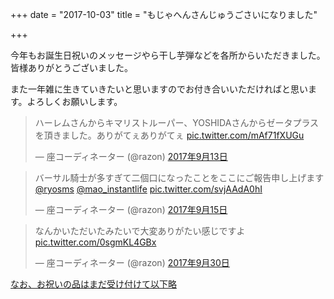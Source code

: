 +++
date = "2017-10-03"
title = "もじゃへんさんじゅうごさいになりました"

+++

今年もお誕生日祝いのメッセージやら干し芋弾などを各所からいただきました。  
皆様ありがとうございました。

また一年雑に生きていきたいと思いますのでお付き合いいただければと思います。よろしくお願いします。

<blockquote class="twitter-tweet" data-lang="ja"><p lang="ja" dir="ltr">ハーレムさんからキマリストルーパー、YOSHIDAさんからゼータプラスを頂きました。ありがてぇありがてぇ <a href="https://t.co/mAf71fXUGu">pic.twitter.com/mAf71fXUGu</a></p>&mdash; 座コーディネーター (@razon) <a href="https://twitter.com/razon/status/907932841803079680?ref_src=twsrc%5Etfw">2017年9月13日</a></blockquote>
<script async src="//platform.twitter.com/widgets.js" charset="utf-8"></script>

<blockquote class="twitter-tweet" data-lang="ja"><p lang="ja" dir="ltr">バーサル騎士が多すぎて二個口になったことをここにご報告申し上げます <a href="https://twitter.com/ryosms?ref_src=twsrc%5Etfw">@ryosms</a> <a href="https://twitter.com/mao_instantlife?ref_src=twsrc%5Etfw">@mao_instantlife</a> <a href="https://t.co/svjAAdA0hI">pic.twitter.com/svjAAdA0hI</a></p>&mdash; 座コーディネーター (@razon) <a href="https://twitter.com/razon/status/908648053724155904?ref_src=twsrc%5Etfw">2017年9月15日</a></blockquote>
<script async src="//platform.twitter.com/widgets.js" charset="utf-8"></script>

<blockquote class="twitter-tweet" data-lang="ja"><p lang="ja" dir="ltr">なんかいただいたみたいで大変ありがたい感じですよ <a href="https://t.co/0sgmKL4GBx">pic.twitter.com/0sgmKL4GBx</a></p>&mdash; 座コーディネーター (@razon) <a href="https://twitter.com/razon/status/914108675282804736?ref_src=twsrc%5Etfw">2017年9月30日</a></blockquote>
<script async src="//platform.twitter.com/widgets.js" charset="utf-8"></script>

[なお、お祝いの品はまだ受け付けて以下略](http://shizone.github.io/2017/09/12/0045/)
